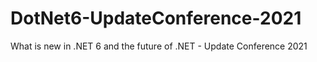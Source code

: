 # DotNet6-UpdateConference-2021
What is new in .NET 6 and the future of .NET - Update Conference 2021
